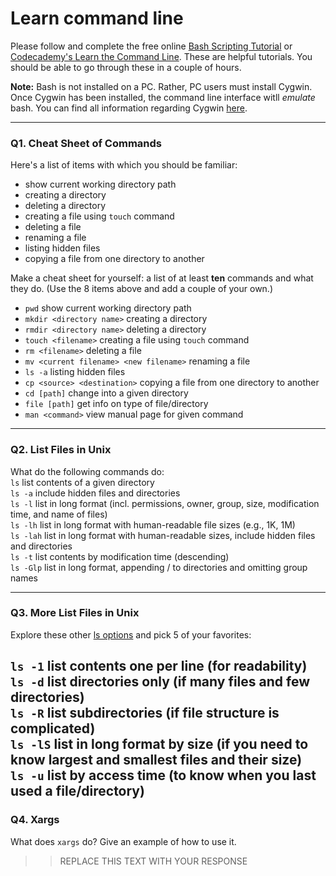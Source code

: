 # Learn command line

Please follow and complete the free online [Bash Scripting Tutorial](https://ryanstutorials.net/bash-scripting-tutorial/) or [Codecademy's Learn the Command Line](https://www.codecademy.com/learn/learn-the-command-line). These are helpful tutorials. You should be able to go through these in a couple of hours.

**Note:** Bash is not installed on a PC. Rather, PC users must install Cygwin. Once Cygwin has been installed, the command line interface witll _emulate_ bash. You can find all information regarding Cygwin [here](https://www.cygwin.com/).

---

### Q1.  Cheat Sheet of Commands  

Here's a list of items with which you should be familiar:  
* show current working directory path
* creating a directory
* deleting a directory
* creating a file using `touch` command
* deleting a file
* renaming a file
* listing hidden files
* copying a file from one directory to another

Make a cheat sheet for yourself: a list of at least **ten** commands and what they do.  (Use the 8 items above and add a couple of your own.)  

* `pwd` show current working directory path
* `mkdir <directory name>` creating a directory
* `rmdir <directory name>` deleting a directory
* `touch <filename>` creating a file using `touch` command
* `rm <filename>` deleting a file
* `mv <current filename> <new filename>` renaming a file
* `ls -a` listing hidden files
* `cp <source> <destination>` copying a file from one directory to another
* `cd [path]` change into a given directory
* `file [path]` get info on type of file/directory
* `man <command>` view manual page for given command
---

### Q2.  List Files in Unix   

What do the following commands do:  
`ls` list contents of a given directory  
`ls -a` include hidden files and directories  
`ls -l` list in long format (incl. permissions, owner, group, size, modification time, and name of files)   
`ls -lh` list in long format with human-readable file sizes (e.g., 1K, 1M)  
`ls -lah` list in long format with human-readable sizes, include hidden files and directories  
`ls -t` list contents by modification time (descending)  
`ls -Glp` list in long format, appending / to directories and omitting group names  

---

### Q3.  More List Files in Unix  

Explore these other [ls options](http://www.techonthenet.com/unix/basic/ls.php) and pick 5 of your favorites:
  
`ls -1` list contents one per line (for readability)  
`ls -d` list directories only (if many files and few directories)  
`ls -R` list subdirectories (if file structure is complicated)  
`ls -lS` list in long format by size (if you need to know largest and smallest files and their size)  
`ls -u` list by access time (to know when you last used a file/directory)  
---

### Q4.  Xargs   

What does `xargs` do? Give an example of how to use it.

> > REPLACE THIS TEXT WITH YOUR RESPONSE

 

